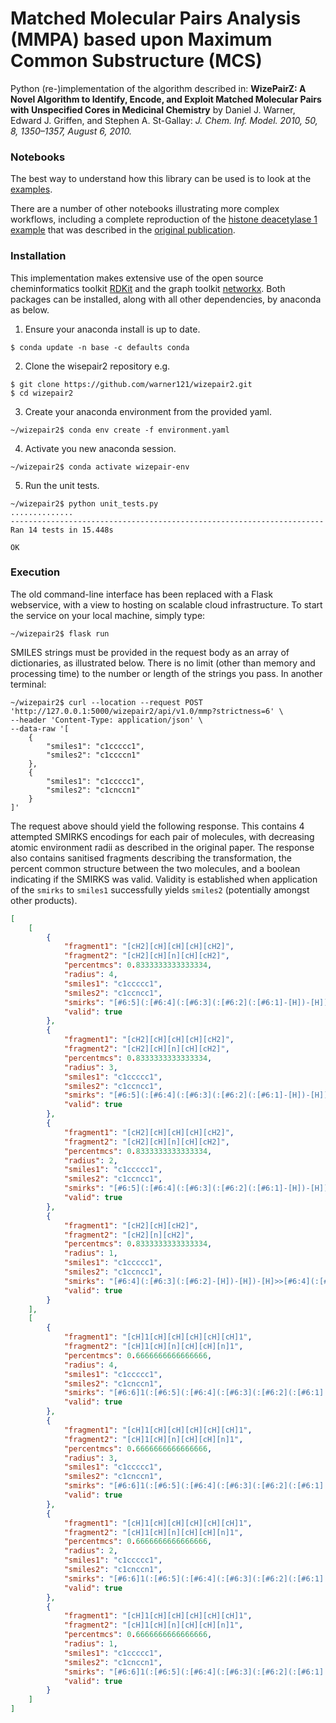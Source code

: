 # Matched Molecular Pairs Analysis (MMPA) based upon Maximum Common Substructure (MCS)
Python (re-)implementation of the algorithm described in: **WizePairZ: A Novel Algorithm to Identify, Encode, and Exploit Matched Molecular Pairs with Unspecified Cores in Medicinal Chemistry** by Daniel J. Warner, Edward J. Griffen, and Stephen A. St-Gallay: *J. Chem. Inf. Model. 2010, 50, 8, 1350–1357, August 6, 2010.*

### Notebooks

The best way to understand how this library can be used is to look at the [examples](https://github.com/warner121/wizepair2/blob/master/notebooks/examples.ipynb).

There are a number of other notebooks illustrating more complex workflows, including a complete reproduction of the [histone deacetylase 1 example](https://github.com/warner121/wizepair2/tree/master/notebooks/hdac1) that was described in the [original publication](https://pubs.acs.org/doi/10.1021/ci100084s).

### Installation

This implementation makes extensive use of the open source cheminformatics toolkit [RDKit](https://rdkit.org/) and the graph toolkit [networkx](https://networkx.org/). Both packages can be installed, along with all other dependencies, by anaconda as below.

1. Ensure your anaconda install is up to date.
```shell
$ conda update -n base -c defaults conda
```
2. Clone the wisepair2 repository e.g.  
```shell
$ git clone https://github.com/warner121/wizepair2.git
$ cd wizepair2
```
3. Create your anaconda environment from the provided yaml.  
```shell
~/wizepair2$ conda env create -f environment.yaml
```
4. Activate you new anaconda session.  
```shell
~/wizepair2$ conda activate wizepair-env
```
5. Run the unit tests.
```shell
~/wizepair2$ python unit_tests.py 
..............
----------------------------------------------------------------------
Ran 14 tests in 15.448s

OK
```

### Execution

The old command-line interface has been replaced with a Flask webservice, with a view to hosting on scalable cloud infrastructure. To start the service on your local machine, simply type:

```shell
~/wizepair2$ flask run
```

SMILES strings must be provided in the request body as an array of dictionaries, as illustrated below. There is no limit (other than memory and processing time) to the number or length of the strings you pass. In another terminal:

```shell
~/wizepair2$ curl --location --request POST 'http://127.0.0.1:5000/wizepair2/api/v1.0/mmp?strictness=6' \
--header 'Content-Type: application/json' \
--data-raw '[
    {
        "smiles1": "c1ccccc1",
        "smiles2": "c1ccccn1"
    },
    {
        "smiles1": "c1ccccc1",
        "smiles2": "c1cnccn1"
    }
]'
```

The request above should yield the following response. This contains 4 attempted SMIRKS encodings for each pair of molecules, with decreasing atomic environment radii as described in the original paper. The response also contains sanitised fragments describing the transformation, the percent common structure between the two molecules, and a boolean indicating if the SMIRKS was valid. Validity is established when application of the `smirks` to `smiles1` successfully yields `smiles2` (potentially amongst other products).

```json
[
    [
        {
            "fragment1": "[cH2][cH][cH][cH][cH2]",
            "fragment2": "[cH2][cH][n][cH][cH2]",
            "percentmcs": 0.8333333333333334,
            "radius": 4,
            "smiles1": "c1ccccc1",
            "smiles2": "c1ccncc1",
            "smirks": "[#6:5](:[#6:4](:[#6:3](:[#6:2](:[#6:1]-[H])-[H])-[H])-[H])-[H]>>[#6:5](:[#6:4](:[#7:3]:[#6:2](:[#6:1]-[H])-[H])-[H])-[H]",
            "valid": true
        },
        {
            "fragment1": "[cH2][cH][cH][cH][cH2]",
            "fragment2": "[cH2][cH][n][cH][cH2]",
            "percentmcs": 0.8333333333333334,
            "radius": 3,
            "smiles1": "c1ccccc1",
            "smiles2": "c1ccncc1",
            "smirks": "[#6:5](:[#6:4](:[#6:3](:[#6:2](:[#6:1]-[H])-[H])-[H])-[H])-[H]>>[#6:5](:[#6:4](:[#7:3]:[#6:2](:[#6:1]-[H])-[H])-[H])-[H]",
            "valid": true
        },
        {
            "fragment1": "[cH2][cH][cH][cH][cH2]",
            "fragment2": "[cH2][cH][n][cH][cH2]",
            "percentmcs": 0.8333333333333334,
            "radius": 2,
            "smiles1": "c1ccccc1",
            "smiles2": "c1ccncc1",
            "smirks": "[#6:5](:[#6:4](:[#6:3](:[#6:2](:[#6:1]-[H])-[H])-[H])-[H])-[H]>>[#6:5](:[#6:4](:[#7:3]:[#6:2](:[#6:1]-[H])-[H])-[H])-[H]",
            "valid": true
        },
        {
            "fragment1": "[cH2][cH][cH2]",
            "fragment2": "[cH2][n][cH2]",
            "percentmcs": 0.8333333333333334,
            "radius": 1,
            "smiles1": "c1ccccc1",
            "smiles2": "c1ccncc1",
            "smirks": "[#6:4](:[#6:3](:[#6:2]-[H])-[H])-[H]>>[#6:4](:[#7:3]:[#6:2]-[H])-[H]",
            "valid": true
        }
    ],
    [
        {
            "fragment1": "[cH]1[cH][cH][cH][cH][cH]1",
            "fragment2": "[cH]1[cH][n][cH][cH][n]1",
            "percentmcs": 0.6666666666666666,
            "radius": 4,
            "smiles1": "c1ccccc1",
            "smiles2": "c1cnccn1",
            "smirks": "[#6:6]1(:[#6:5](:[#6:4](:[#6:3](:[#6:2](:[#6:1]:1-[H])-[H])-[H])-[H])-[H])-[H]>>[#6:6]1(:[#6:5](:[#7:4]:[#6:3](:[#6:2](:[#7:1]:1)-[H])-[H])-[H])-[H]",
            "valid": true
        },
        {
            "fragment1": "[cH]1[cH][cH][cH][cH][cH]1",
            "fragment2": "[cH]1[cH][n][cH][cH][n]1",
            "percentmcs": 0.6666666666666666,
            "radius": 3,
            "smiles1": "c1ccccc1",
            "smiles2": "c1cnccn1",
            "smirks": "[#6:6]1(:[#6:5](:[#6:4](:[#6:3](:[#6:2](:[#6:1]:1-[H])-[H])-[H])-[H])-[H])-[H]>>[#6:6]1(:[#6:5](:[#7:4]:[#6:3](:[#6:2](:[#7:1]:1)-[H])-[H])-[H])-[H]",
            "valid": true
        },
        {
            "fragment1": "[cH]1[cH][cH][cH][cH][cH]1",
            "fragment2": "[cH]1[cH][n][cH][cH][n]1",
            "percentmcs": 0.6666666666666666,
            "radius": 2,
            "smiles1": "c1ccccc1",
            "smiles2": "c1cnccn1",
            "smirks": "[#6:6]1(:[#6:5](:[#6:4](:[#6:3](:[#6:2](:[#6:1]:1-[H])-[H])-[H])-[H])-[H])-[H]>>[#6:6]1(:[#6:5](:[#7:4]:[#6:3](:[#6:2](:[#7:1]:1)-[H])-[H])-[H])-[H]",
            "valid": true
        },
        {
            "fragment1": "[cH]1[cH][cH][cH][cH][cH]1",
            "fragment2": "[cH]1[cH][n][cH][cH][n]1",
            "percentmcs": 0.6666666666666666,
            "radius": 1,
            "smiles1": "c1ccccc1",
            "smiles2": "c1cnccn1",
            "smirks": "[#6:6]1(:[#6:5](:[#6:4](:[#6:3](:[#6:2](:[#6:1]:1-[H])-[H])-[H])-[H])-[H])-[H]>>[#6:6]1(:[#6:5](:[#7:4]:[#6:3](:[#6:2](:[#7:1]:1)-[H])-[H])-[H])-[H]",
            "valid": true
        }
    ]
]
```

